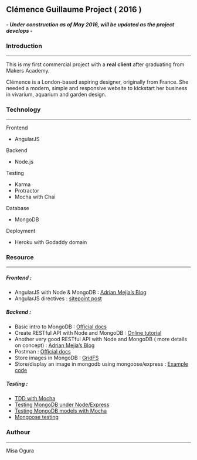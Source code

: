 ## Clémence Guillaume Project ( 2016 )

##### **- Under construction as of May 2016, will be updated as the project develops -**

### Introduction
---

This is my first commercial project with a **real client** after graduating from Makers Academy.

Clémence is a London-based aspiring designer, originally from France. She needed a modern, simple and responsive website to kickstart her business in vivarium, aquarium and garden design.

### Technology
---

Frontend
+ AngularJS

Backend
+ Node.js

Testing
+ Karma
+ Protractor
+ Mocha with Chai

Database
+ MongoDB

Deployment
+ Heroku with Godaddy domain

### Resource
---

##### Frontend :
+ AngularJS with Node & MongoDB : [Adrian Mejia’s Blog](http://adrianmejia.com/blog/2014/09/28/angularjs-tutorial-for-beginners-with-nodejs-expressjs-and-mongodb/)
+ AngularJS directives : [sitepoint post](https://www.sitepoint.com/practical-guide-angularjs-directives/)

##### Backend :
+ Basic intro to MongoDB : [Official docs](https://mongodb.github.io/node-mongodb-native/api-articles/nodekoarticle1.html)
+ Create RESTful API with Node and MongoDB : [Online tutorial](https://codeforgeek.com/2015/08/restful-api-node-mongodb/)
+ Another very good RESTful API with Node and MongoDB ( more details on concept) : [Adrian Mejia’s Blog](http://adrianmejia.com/blog/2014/10/01/creating-a-restful-api-tutorial-with-nodejs-and-mongodb)
+ Postman : [Official docs](https://www.getpostman.com/docs/)
+ Store images in MongoDB : [GridFS](https://docs.mongodb.com/manual/core/gridfs/)
+ Store/display an image in mongodb using mongoose/express : [Example code](https://gist.github.com/aheckmann/2408370)

##### Testing :
  + [TDD with Mocha](http://webapplog.com/tdd/)
  + [Testing MongoDB under Node/Express](https://www.terlici.com/2014/09/15/node-testing.html)
  + [Testing MongoDB models with Mocha](http://rob.conery.io/2012/02/25/testing-your-model-with-mocha-mongo-and-nodejs/)
  + [Mongoose testing](http://www.scotchmedia.com/tutorials/express/authentication/1/06)

### Authour
---

Misa Ogura
